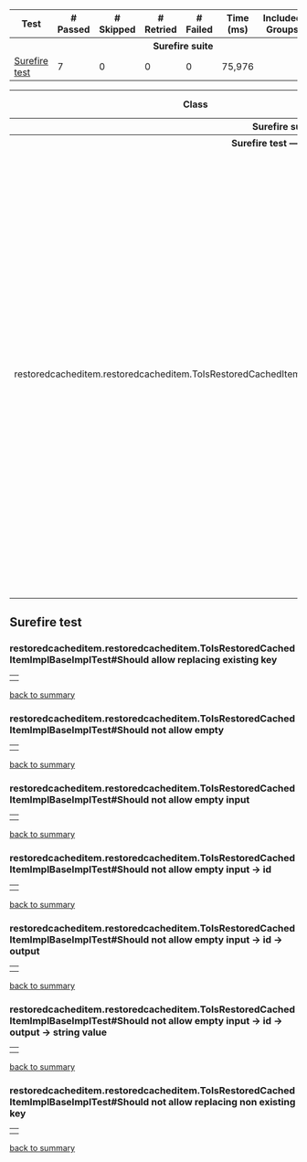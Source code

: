 <table>
<tr><th>Test</th><th># Passed</th><th># Skipped</th><th># Retried</th><th># Failed</th><th>Time (ms)</th><th>Included Groups</th><th>Excluded Groups</th></tr>
<tr><th colspan="8">Surefire suite</th></tr>
<tr><td><a href="#t0">Surefire test</a></td><td class="num">7</td><td class="num">0</td><td class="num">0</td><td class="num">0</td><td class="num">75,976</td><td></td><td></td></tr>
</table>
<table id='summary'><thead><tr><th>Class</th><th>Method</th><th>Start</th><th>Time (ms)</th></tr></thead><tbody><tr><th colspan="4">Surefire suite</th></tr></tbody><tbody id="t0"><tr><th colspan="4">Surefire test &#8212; passed</th></tr><tr class="passedeven"><td rowspan="7">restoredcacheditem.restoredcacheditem.ToIsRestoredCachedItemImplBaseImplTest</td><td><a href="#m0">Should allow replacing existing key</a></td><td rowspan="1">1588998637701</td><td rowspan="1">75669</td></tr><tr class="passedeven"><td><a href="#m1">Should not allow empty</a></td><td rowspan="1">1588998637695</td><td rowspan="1">75183</td></tr><tr class="passedeven"><td><a href="#m2">Should not allow empty input</a></td><td rowspan="1">1588998637699</td><td rowspan="1">75261</td></tr><tr class="passedeven"><td><a href="#m3">Should not allow empty input -&gt; id</a></td><td rowspan="1">1588998637700</td><td rowspan="1">75280</td></tr><tr class="passedeven"><td><a href="#m4">Should not allow empty input -&gt; id -&gt; output</a></td><td rowspan="1">1588998637701</td><td rowspan="1">75305</td></tr><tr class="passedeven"><td><a href="#m5">Should not allow empty input -&gt; id -&gt; output -&gt; string value</a></td><td rowspan="1">1588998637701</td><td rowspan="1">75311</td></tr><tr class="passedeven"><td><a href="#m6">Should not allow replacing non existing key</a></td><td rowspan="1">1588998637702</td><td rowspan="1">75727</td></tr></tbody>
</table>
<h2>Surefire test</h2><h3 id="m0">restoredcacheditem.restoredcacheditem.ToIsRestoredCachedItemImplBaseImplTest#Should allow replacing existing key</h3><table class="result"><tr><th class="invisible"/></tr></table><p class="totop"><a href="#summary">back to summary</a></p>
<h3 id="m1">restoredcacheditem.restoredcacheditem.ToIsRestoredCachedItemImplBaseImplTest#Should not allow empty</h3><table class="result"><tr><th class="invisible"/></tr></table><p class="totop"><a href="#summary">back to summary</a></p>
<h3 id="m2">restoredcacheditem.restoredcacheditem.ToIsRestoredCachedItemImplBaseImplTest#Should not allow empty input</h3><table class="result"><tr><th class="invisible"/></tr></table><p class="totop"><a href="#summary">back to summary</a></p>
<h3 id="m3">restoredcacheditem.restoredcacheditem.ToIsRestoredCachedItemImplBaseImplTest#Should not allow empty input -&gt; id</h3><table class="result"><tr><th class="invisible"/></tr></table><p class="totop"><a href="#summary">back to summary</a></p>
<h3 id="m4">restoredcacheditem.restoredcacheditem.ToIsRestoredCachedItemImplBaseImplTest#Should not allow empty input -&gt; id -&gt; output</h3><table class="result"><tr><th class="invisible"/></tr></table><p class="totop"><a href="#summary">back to summary</a></p>
<h3 id="m5">restoredcacheditem.restoredcacheditem.ToIsRestoredCachedItemImplBaseImplTest#Should not allow empty input -&gt; id -&gt; output -&gt; string value</h3><table class="result"><tr><th class="invisible"/></tr></table><p class="totop"><a href="#summary">back to summary</a></p>
<h3 id="m6">restoredcacheditem.restoredcacheditem.ToIsRestoredCachedItemImplBaseImplTest#Should not allow replacing non existing key</h3><table class="result"><tr><th class="invisible"/></tr></table><p class="totop"><a href="#summary">back to summary</a></p>
